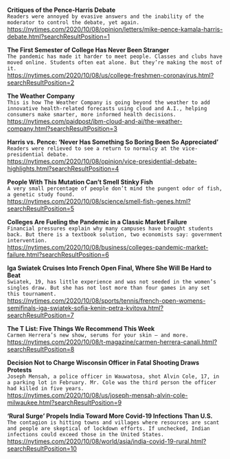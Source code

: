 **Critiques of the Pence-Harris Debate**\
`Readers were annoyed by evasive answers and the inability of the moderator to control the debate, yet again.`\
https://nytimes.com/2020/10/08/opinion/letters/mike-pence-kamala-harris-debate.html?searchResultPosition=1

**The First Semester of College Has Never Been Stranger**\
`The pandemic has made it harder to meet people. Classes and clubs have moved online. Students often eat alone. But they’re making the most of it.`\
https://nytimes.com/2020/10/08/us/college-freshmen-coronavirus.html?searchResultPosition=2

**The Weather Company**\
`This is how The Weather Company is going beyond the weather to add innovative health-related forecasts using cloud and A.I., helping consumers make smarter, more informed health decisions.`\
https://nytimes.com/paidpost/ibm-cloud-and-ai/the-weather-company.html?searchResultPosition=3

**Harris vs. Pence: ‘Never Has Something So Boring Been So Appreciated’**\
`Readers were relieved to see a return to normalcy at the vice-presidential debate.`\
https://nytimes.com/2020/10/08/opinion/vice-presidential-debate-highlights.html?searchResultPosition=4

**People With This Mutation Can’t Smell Stinky Fish**\
`A very small percentage of people don’t mind the pungent odor of fish, a genetic study found.`\
https://nytimes.com/2020/10/08/science/smell-fish-genes.html?searchResultPosition=5

**Colleges Are Fueling the Pandemic in a Classic Market Failure**\
`Financial pressures explain why many campuses have brought students back. But there is a textbook solution, two economists say: government intervention.`\
https://nytimes.com/2020/10/08/business/colleges-pandemic-market-failure.html?searchResultPosition=6

**Iga Swiatek Cruises Into French Open Final, Where She Will Be Hard to Beat**\
`Swiatek, 19, has little experience and was not seeded in the women’s singles draw. But she has not lost more than four games in any set this tournament.`\
https://nytimes.com/2020/10/08/sports/tennis/french-open-womens-semifinals-iga-swiatek-sofia-kenin-petra-kvitova.html?searchResultPosition=7

**The T List: Five Things We Recommend This Week**\
`Carmen Herrera’s new show, serums for your skin — and more.`\
https://nytimes.com/2020/10/08/t-magazine/carmen-herrera-canali.html?searchResultPosition=8

**Decision Not to Charge Wisconsin Officer in Fatal Shooting Draws Protests**\
`Joseph Mensah, a police officer in Wauwatosa, shot Alvin Cole, 17, in a parking lot in February. Mr. Cole was the third person the officer had killed in five years.`\
https://nytimes.com/2020/10/08/us/joseph-mensah-alvin-cole-milwaukee.html?searchResultPosition=9

**‘Rural Surge’ Propels India Toward More Covid-19 Infections Than U.S.**\
`The contagion is hitting towns and villages where resources are scant and people are skeptical of lockdown efforts. If unchecked, Indian infections could exceed those in the United States.`\
https://nytimes.com/2020/10/08/world/asia/india-covid-19-rural.html?searchResultPosition=10

